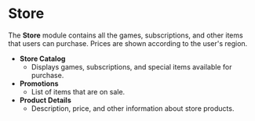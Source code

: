 # Store

The **Store** module contains all the games, subscriptions, and other items that users can purchase. Prices are shown according to the user's region.

- **Store Catalog**
  - Displays games, subscriptions, and special items available for purchase.
- **Promotions**
  - List of items that are on sale.
- **Product Details**
  - Description, price, and other information about store products.
